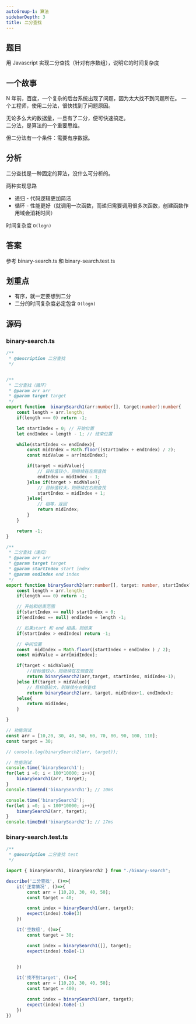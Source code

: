 ```yaml
---
autoGroup-1: 算法
sidebarDepth: 3
title: 二分查找
---
```


## 题目

用 Javascript 实现二分查找（针对有序数组），说明它的时间复杂度

## 一个故事

N 年前，百度，一个复杂的后台系统出现了问题，因为太大找不到问题所在。
一个工程师，使用二分法，很快找到了问题原因。

无论多么大的数据量，一旦有了二分，便可快速搞定。<br>
二分法，是算法的一个重要思维。

但二分法有一个条件：需要有序数据。

## 分析

二分查找是一种固定的算法，没什么可分析的。

两种实现思路
- 递归 - 代码逻辑更加简洁
- 循环 - 性能更好（就调用一次函数，而递归需要调用很多次函数，创建函数作用域会消耗时间）

时间复杂度 `O(logn)`

## 答案

参考 binary-search.ts 和 binary-search.test.ts

## 划重点

- 有序，就一定要想到二分
- 二分的时间复杂度必定包含 `O(logn)`


## 源码

### binary-search.ts
```typescript
/**
 * @description 二分查找
 */


/**
 * 二分查找（循环）
 * @param arr arr
 * @param target target
 */
export function  binarySearch1(arr:number[], target:number):number{
    const length = arr.length;
    if(length === 0) return -1;

    let startIndex = 0; // 开始位置
    let endIndex = length - 1; // 结束位置

    while(startIndex <= endIndex){
        const midIndex = Math.floor((startIndex + endIndex) / 2);
        const midValue = arr[midIndex];

        if(target < midValue){
            // 目标值较小，则继续在左侧查找
            endIndex = midIndex - 1;
        }else if(target > midValue){
            // 目标值较大，则继续在右侧查找
            startIndex = midIndex + 1;
        }else{
            // 相等，返回
            return midIndex;
        }
    }

    return -1;
}

/**
 * 二分查找（递归）
 * @param arr arr
 * @param target target
 * @param startIndex start index
 * @param endIndex end index
 */
export function binarySearch2(arr:number[], target: number, startIndex?: number, endIndex?: number): number{
    const length = arr.length;
    if(length === 0) return -1;

    // 开始和结束范围
    if(startIndex == null) startIndex = 0;
    if(endIndex == null) endIndex = length -1;

    // 如果start 和 end 相遇，则结束
    if(startIndex > endIndex) return -1;

    // 中间位置
    const  midIndex = Math.floor((startIndex + endIndex ) / 2);
    const midValue = arr[midIndex];

    if(target < midValue){
        //目标值较小，则继续在左侧查找
        return binarySearch2(arr,target, startIndex, midIndex-1);
    }else if(target > midValue){
        // 目标值较大，则继续在右侧查找
        return binarySearch2(arr, target, midIndex+1, endIndex);
    }else{
        return midIndex;
    }

}

// 功能测试
const arr = [10,20, 30, 40, 50, 60, 70, 80, 90, 100, 110];
const target = 30;

// console.log(binarySearch2(arr, target));

// 性能测试
console.time('binarySearch1');
for(let i =0; i < 100*10000; i++){
    binarySearch1(arr, target);
}
console.timeEnd('binarySearch1'); // 10ms

console.time('binarySearch2');
for(let i =0; i < 100*10000; i++){
    binarySearch2(arr, target);
}
console.timeEnd('binarySearch2'); // 17ms
```

### binary-search.test.ts
```typescript
/**
 * @description 二分查找 test
 */

import { binarySearch1, binarySearch2 } from "./binary-search";

describe('二分查找', ()=>{
    it('正常情况', ()=>{
        const arr = [10,20, 30, 40, 50];
        const target = 40;

        const index = binarySearch1(arr, target);
        expect(index).toBe(3)  
    })

    it('空数组', ()=>{
        const target = 30;

        const index = binarySearch1([], target);
        expect(index).toBe(-1)  

        
    })

    it('找不到target', ()=>{
        const arr = [10,20, 30, 40, 50];
        const target = 400;

        const index = binarySearch1(arr, target);
        expect(index).toBe(-1) 
    })
})
```